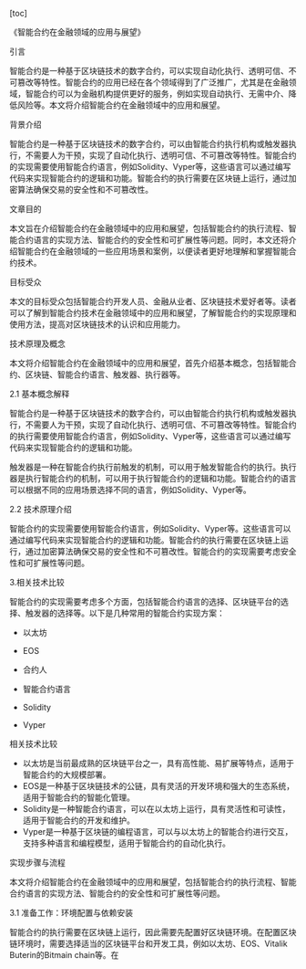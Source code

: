 
[toc]                    
                
                
《智能合约在金融领域的应用与展望》

引言

智能合约是一种基于区块链技术的数字合约，可以实现自动化执行、透明可信、不可篡改等特性。智能合约的应用已经在各个领域得到了广泛推广，尤其是在金融领域，智能合约可以为金融机构提供更好的服务，例如实现自动执行、无需中介、降低风险等。本文将介绍智能合约在金融领域中的应用和展望。

背景介绍

智能合约是一种基于区块链技术的数字合约，可以由智能合约执行机构或触发器执行，不需要人为干预，实现了自动化执行、透明可信、不可篡改等特性。智能合约的实现需要使用智能合约语言，例如Solidity、Vyper等，这些语言可以通过编写代码来实现智能合约的逻辑和功能。智能合约的执行需要在区块链上运行，通过加密算法确保交易的安全性和不可篡改性。

文章目的

本文旨在介绍智能合约在金融领域中的应用和展望，包括智能合约的执行流程、智能合约语言的实现方法、智能合约的安全性和可扩展性等问题。同时，本文还将介绍智能合约在金融领域的一些应用场景和案例，以便读者更好地理解和掌握智能合约技术。

目标受众

本文的目标受众包括智能合约开发人员、金融从业者、区块链技术爱好者等。读者可以了解到智能合约技术在金融领域中的应用和展望，了解智能合约的实现原理和使用方法，提高对区块链技术的认识和应用能力。

技术原理及概念

本文将介绍智能合约在金融领域中的应用和展望，首先介绍基本概念，包括智能合约、区块链、智能合约语言、触发器、执行器等。

2.1 基本概念解释

智能合约是一种基于区块链技术的数字合约，可以由智能合约执行机构或触发器执行，不需要人为干预，实现了自动化执行、透明可信、不可篡改等特性。智能合约的执行需要使用智能合约语言，例如Solidity、Vyper等，这些语言可以通过编写代码来实现智能合约的逻辑和功能。

触发器是一种在智能合约执行前触发的机制，可以用于触发智能合约的执行。执行器是执行智能合约的机制，可以用于执行智能合约的逻辑和功能。智能合约的语言可以根据不同的应用场景选择不同的语言，例如Solidity、Vyper等。

2.2 技术原理介绍

智能合约的实现需要使用智能合约语言，例如Solidity、Vyper等。这些语言可以通过编写代码来实现智能合约的逻辑和功能。智能合约的执行需要在区块链上运行，通过加密算法确保交易的安全性和不可篡改性。智能合约的实现需要考虑安全性和可扩展性等问题。

3.相关技术比较

智能合约的实现需要考虑多个方面，包括智能合约语言的选择、区块链平台的选择、触发器的选择等。以下是几种常用的智能合约实现方案：

- 以太坊
- EOS
- 合约人

- 智能合约语言
- Solidity
- Vyper

相关技术比较

- 以太坊是当前最成熟的区块链平台之一，具有高性能、易扩展等特点，适用于智能合约的大规模部署。
- EOS是一种基于区块链技术的公链，具有灵活的开发环境和强大的生态系统，适用于智能合约的智能化管理。
- Solidity是一种智能合约语言，可以在以太坊上运行，具有灵活性和可读性，适用于智能合约的开发和维护。
- Vyper是一种基于区块链的编程语言，可以与以太坊上的智能合约进行交互，支持多种语言和编程模型，适用于智能合约的自动化执行。

实现步骤与流程

本文将介绍智能合约在金融领域中的应用和展望，包括智能合约的执行流程、智能合约语言的实现方法、智能合约的安全性和可扩展性等问题。

3.1 准备工作：环境配置与依赖安装

智能合约的执行需要在区块链上运行，因此需要先配置好区块链环境。在配置区块链环境时，需要选择适当的区块链平台和开发工具，例如以太坊、EOS、Vitalik Buterin的Bitmain chain等。在

